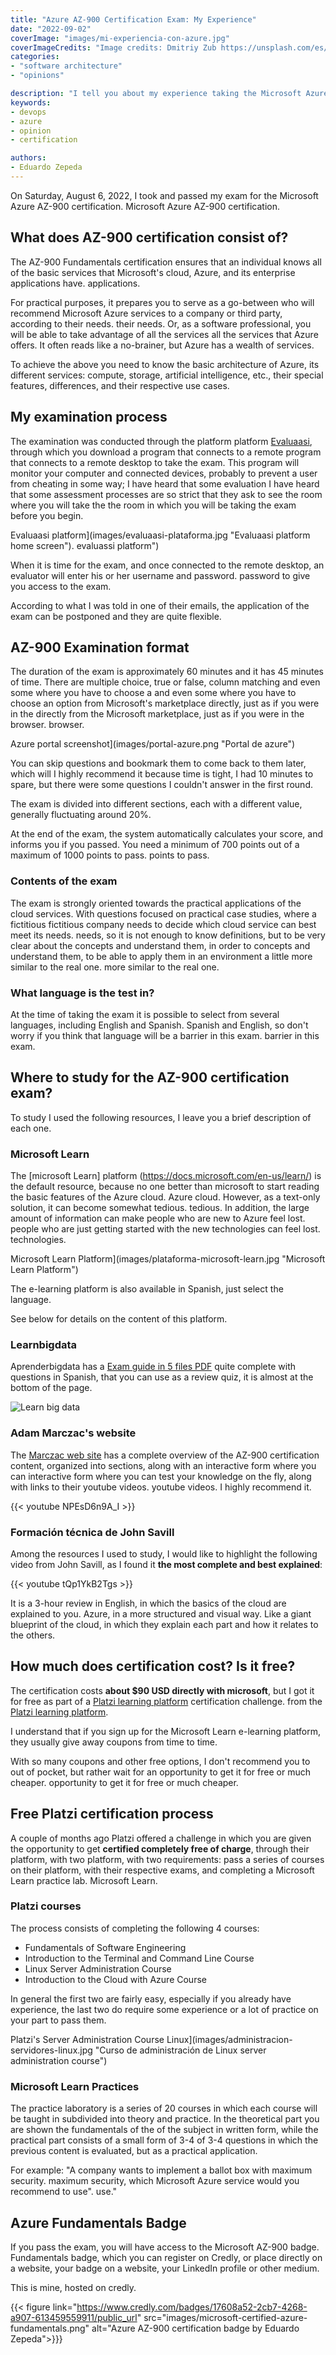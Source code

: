 ```yaml
---
title: "Azure AZ-900 Certification Exam: My Experience"
date: "2022-09-02"
coverImage: "images/mi-experiencia-con-azure.jpg"
coverImageCredits: "Image credits: Dmitriy Zub https://unsplash.com/es/@dimitryzub"
categories:
- "software architecture"
- "opinions"

description: "I tell you about my experience taking the Microsoft Azure AZ-900 Fundamentals certification exam"
keywords:
- devops
- azure
- opinion
- certification

authors:
- Eduardo Zepeda
---
```


On Saturday, August 6, 2022, I took and passed my exam for the Microsoft Azure AZ-900 certification.
Microsoft Azure AZ-900 certification.

## What does AZ-900 certification consist of?

The AZ-900 Fundamentals certification ensures that an individual knows all of the
basic services that Microsoft's cloud, Azure, and its enterprise applications have.
applications.

For practical purposes, it prepares you to serve as a go-between who will
recommend Microsoft Azure services to a company or third party, according to their needs.
their needs. Or, as a software professional, you will be able to take advantage of all the services
all the services that Azure offers. It often reads like a no-brainer, but Azure has a wealth of services.

To achieve the above you need to know the basic architecture of Azure,
its different services: compute, storage, artificial intelligence,
etc., their special features, differences, and their respective use cases.

## My examination process

The examination was conducted through the platform
platform [Evaluaasi](https://www.evaluaasi.com/), through which you download a program that connects to a remote
program that connects to a remote desktop to take the exam.
This program will monitor your computer and connected devices,
probably to prevent a user from cheating in some way; I have heard that some evaluation
I have heard that some assessment processes are so strict that they ask to see the room where you will take the
the room in which you will be taking the exam before you begin.

Evaluaasi platform](images/evaluaasi-plataforma.jpg "Evaluaasi platform home screen").
evaluassi platform")

When it is time for the exam, and once connected to the remote desktop, an evaluator will enter his or her username and password.
password to give you access to the exam.

According to what I was told in one of their emails, the application of the exam can be postponed and they are quite flexible.

## AZ-900 Examination format

The duration of the exam is approximately 60 minutes and it has 45 minutes of time.
There are multiple choice, true or false, column matching and even some where you have to choose a
and even some where you have to choose an option from Microsoft's marketplace directly, just as if you were in the
directly from the Microsoft marketplace, just as if you were in the browser.
browser.

Azure portal screenshot](images/portal-azure.png "Portal de
azure")

You can skip questions and bookmark them to come back to them later, which will
I highly recommend it because time is tight, I had 10 minutes to spare,
but there were some questions I couldn't answer in the first round.

The exam is divided into different sections, each with a different value,
generally fluctuating around 20%.

At the end of the exam, the system automatically calculates your score, and
informs you if you passed. You need a minimum of 700 points out of a maximum of 1000 points to pass.
points to pass.

### Contents of the exam

The exam is strongly oriented towards the practical applications of the
cloud services. With questions focused on practical case studies, where a fictitious
fictitious company needs to decide which cloud service can best meet its needs.
needs, so it is not enough to know definitions, but to be very clear about the concepts and understand them, in order to
concepts and understand them, to be able to apply them in an environment a little more similar to the real one.
more similar to the real one.

### What language is the test in?

At the time of taking the exam it is possible to select from several languages, including English and Spanish.
Spanish and English, so don't worry if you think that language will be a barrier in this exam.
barrier in this exam.

## Where to study for the AZ-900 certification exam?

To study I used the following resources, I leave you a brief description of
each one.

### Microsoft Learn

The [microsoft Learn] platform (https://docs.microsoft.com/en-us/learn/) is the default resource,
because no one better than microsoft to start reading the basic features of the Azure cloud.
Azure cloud. However, as a text-only solution, it can become somewhat tedious.
tedious. In addition, the large amount of information can make people who are new to Azure feel lost.
people who are just getting started with the new technologies can feel lost.
technologies.

Microsoft Learn Platform](images/plataforma-microsoft-learn.jpg "Microsoft Learn Platform")

The e-learning platform is also available in Spanish, just select the language.

See below for details on the content of this platform.

### Learnbigdata

Aprenderbigdata has a [Exam guide in 5 files
PDF](https://aprenderbigdata.com/az-900-azure-fundamentals/) quite complete
with questions in Spanish, that you can use as a review quiz, it is almost at the bottom of the page.

![Learn big data](images/learn-big-data.jpg)

### Adam Marczac's website

The [Marczac web site](https://marczak.io/az-900/) has a complete overview
of the AZ-900 certification content, organized into sections, along with an interactive form where you can
interactive form where you can test your knowledge on the fly, along with links to their youtube videos.
youtube videos. I highly recommend it.

{{< youtube NPEsD6n9A_I >}}

### Formación técnica de John Savill

Among the resources I used to study, I would like to highlight the following video from
John Savill, as I found it **the most complete and best explained**:

{{< youtube tQp1YkB2Tgs >}}

It is a 3-hour review in English, in which the basics of the cloud are explained to you.
Azure, in a more structured and visual way. Like a giant blueprint of the
cloud, in which they explain each part and how it relates to the others.

## How much does certification cost? Is it free?

The certification costs **about $90 USD directly with microsoft**,
but I got it for free as part of a [Platzi learning platform]() certification challenge.
from the [Platzi learning platform](https://platzi.com/r/eduardo-zepeda).

I understand that if you sign up for the Microsoft Learn e-learning platform, they usually
give away coupons from time to time.

With so many coupons and other free options, I don't recommend you to
out of pocket, but rather wait for an opportunity to get it for free or much cheaper.
opportunity to get it for free or much cheaper.

## Free Platzi certification process

A couple of months ago Platzi offered a challenge in which you are given the
opportunity to get **certified completely free of charge**, through their platform, with two
platform, with two requirements: pass a series of courses on their platform,
with their respective exams, and completing a Microsoft Learn practice lab.
Microsoft Learn.

### Platzi courses

The process consists of completing the following 4 courses:

* Fundamentals of Software Engineering
* Introduction to the Terminal and Command Line Course
* Linux Server Administration Course
* Introduction to the Cloud with Azure Course

In general the first two are fairly easy, especially if you already have experience, the last two do require some experience or a lot of practice on your part to pass them.

Platzi's Server Administration Course
Linux](images/administracion-servidores-linux.jpg "Curso de administración de
Linux server administration course")

### Microsoft Learn Practices

The practice laboratory is a series of 20 courses in which each course will be taught in
subdivided into theory and practice. In the theoretical part you are shown the fundamentals of the
of the subject in written form, while the practical part consists of a small form of 3-4
of 3-4 questions in which the previous content is evaluated,
but as a practical application.

For example: "A company wants to implement a ballot box with maximum security.
maximum security, which Microsoft Azure service would you recommend to use".
use."

## Azure Fundamentals Badge

If you pass the exam, you will have access to the Microsoft AZ-900 badge.
Fundamentals badge, which you can register on Credly, or place directly on a website, your
badge on a website, your LinkedIn profile or other medium.

This is mine, hosted on credly.

{{< figure link="https://www.credly.com/badges/17608a52-2cb7-4268-a907-613459559911/public_url" src="images/microsoft-certified-azure-fundamentals.png" alt="Azure AZ-900 certification badge by Eduardo Zepeda">}}}